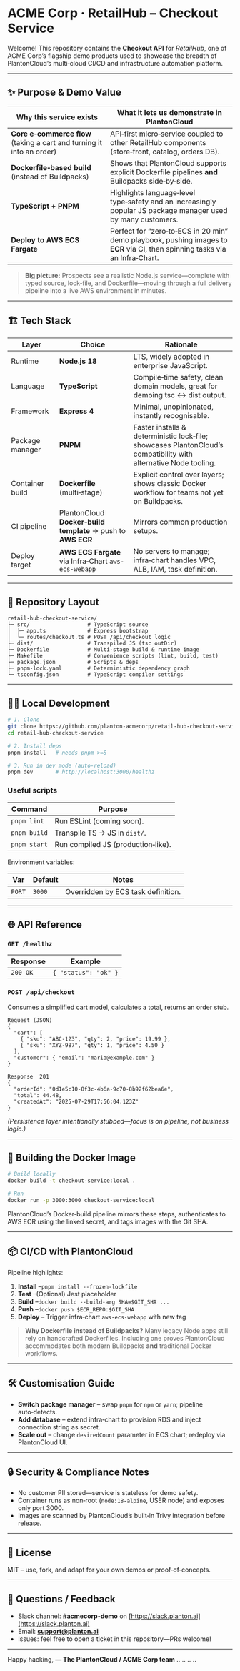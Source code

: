 # ACME Corp · **RetailHub – Checkout Service**

Welcome! This repository contains the **Checkout API** for *RetailHub*, one of ACME Corp’s flagship demo products used
to showcase the breadth of PlantonCloud’s multi‑cloud CI/CD and infrastructure automation platform.

---

## ✨ Purpose & Demo Value

| Why this service exists                                               | What it lets us demonstrate in PlantonCloud                                                                                  |
|-----------------------------------------------------------------------|------------------------------------------------------------------------------------------------------------------------------|
| **Core e‑commerce flow** (taking a cart and turning it into an order) | API‑first micro‑service coupled to other RetailHub components (store‑front, catalog, orders DB).                             |
| **Dockerfile‑based build** (instead of Buildpacks)                    | Shows that PlantonCloud supports explicit Dockerfile pipelines **and** Buildpacks side‑by‑side.                              |
| **TypeScript + PNPM**                                                 | Highlights language‑level type‑safety and an increasingly popular JS package manager used by many customers.                 |
| **Deploy to AWS  ECS  Fargate**                                       | Perfect for “zero‑to‑ECS in 20 min” demo playbook, pushing images to **ECR** via CI, then spinning tasks via an Infra‑Chart. |

> **Big picture:** Prospects see a realistic Node.js service—complete with typed source, lock‑file, and
> Dockerfile—moving through a full delivery pipeline into a live AWS environment in minutes.

---

## 🏗️ Tech  Stack

| Layer           | Choice                                                        | Rationale                                                                                                        |
|-----------------|---------------------------------------------------------------|------------------------------------------------------------------------------------------------------------------|
| Runtime         | **Node.js 18**                                                | LTS, widely adopted in enterprise JavaScript.                                                                    |
| Language        | **TypeScript**                                                | Compile‑time safety, clean domain models, great for demoing tsc ↔ dist output.                                   |
| Framework       | **Express  4**                                                | Minimal, unopinionated, instantly recognisable.                                                                  |
| Package manager | **PNPM**                                                      | Faster installs & deterministic lock‑file; showcases PlantonCloud’s compatibility with alternative Node tooling. |
| Container build | **Dockerfile** (multi‑stage)                                  | Explicit control over layers; shows classic Docker workflow for teams not yet on Buildpacks.                     |
| CI pipeline     | PlantonCloud **Docker‑build template** → push to **AWS  ECR** | Mirrors common production setups.                                                                                |
| Deploy target   | **AWS  ECS  Fargate** via Infra‑Chart `aws-ecs-webapp`        | No servers to manage; infra‑chart handles VPC, ALB, IAM, task definition.                                        |

---

## 🚚 Repository Layout

```
retail-hub-checkout-service/
├─ src/                  # TypeScript source
│  ├─ app.ts             # Express bootstrap
│  └─ routes/checkout.ts # POST /api/checkout logic
├─ dist/                 # Transpiled JS (tsc outDir)
├─ Dockerfile            # Multi-stage build & runtime image
├─ Makefile              # Convenience scripts (lint, build, test)
├─ package.json          # Scripts & deps
├─ pnpm-lock.yaml        # Deterministic dependency graph
└─ tsconfig.json         # TypeScript compiler settings
```

---

## 🧑‍💻 Local Development

```bash
# 1. Clone
git clone https://github.com/planton-acmecorp/retail-hub-checkout-service.git
cd retail-hub-checkout-service

# 2. Install deps
pnpm install   # needs pnpm >=8

# 3. Run in dev mode (auto‑reload)
pnpm dev       # http://localhost:3000/healthz
```

### Useful scripts

| Command      | Purpose                            |
|--------------|------------------------------------|
| `pnpm lint`  | Run ESLint (coming soon).          |
| `pnpm build` | Transpile TS → JS in `dist/`.      |
| `pnpm start` | Run compiled JS (production‑like). |

Environment variables:

| Var    | Default | Notes                              |
|--------|---------|------------------------------------|
| `PORT` | `3000`  | Overridden by ECS task definition. |

---

## 🌐 API Reference

### `GET /healthz`

| Response | Example              |
|----------|----------------------|
| `200 OK` | `{ "status": "ok" }` |

### `POST /api/checkout`

Consumes a simplified cart model, calculates a total, returns an order stub.

```
Request (JSON)
{
  "cart": [
    { "sku": "ABC‑123", "qty": 2, "price": 19.99 },
    { "sku": "XYZ‑987", "qty": 1, "price": 4.50 }
  ],
  "customer": { "email": "maria@example.com" }
}
```

```
Response  201
{
  "orderId": "0d1e5c10‑8f3c‑4b6a‑9c70‑8b92f62bea6e",
  "total": 44.48,
  "createdAt": "2025‑07‑29T17:56:04.123Z"
}
```

*(Persistence layer intentionally stubbed—focus is on pipeline, not business logic.)*

---

## 🐳 Building the Docker Image

```bash
# Build locally
docker build -t checkout-service:local .

# Run
docker run -p 3000:3000 checkout-service:local
```

PlantonCloud’s Docker‑build pipeline mirrors these steps, authenticates to AWS ECR using the linked secret, and tags
images with the Git SHA.

---

## 📦 CI/CD with PlantonCloud

Pipeline highlights:

1. **Install** –`pnpm install --frozen-lockfile`
2. **Test** –(Optional) Jest placeholder
3. **Build** –`docker build --build-arg SHA=$GIT_SHA ...`
4. **Push** –`docker push $ECR_REPO:$GIT_SHA`
5. **Deploy** – Trigger infra‑chart `aws-ecs-webapp` with new tag

> **Why Dockerfile instead of Buildpacks?**
> Many legacy Node apps still rely on handcrafted Dockerfiles. Including one proves PlantonCloud accommodates both
> modern Buildpacks **and** traditional Docker workflows.

---

## 🛠️ Customisation Guide

* **Switch package manager** – swap `pnpm` for `npm` or `yarn`; pipeline auto‑detects.
* **Add database** – extend infra‑chart to provision RDS and inject connection string as secret.
* **Scale out** – change `desiredCount` parameter in ECS chart; redeploy via PlantonCloud UI.

---

## 🔒 Security & Compliance Notes

* No customer PII stored—service is stateless for demo safety.
* Container runs as non‑root (`node:18-alpine`, USER node) and exposes only port 3000.
* Images are scanned by PlantonCloud’s built‑in Trivy integration before release.

---

## 📄 License

MIT – use, fork, and adapt for your own demos or proof‑of‑concepts.

---

## 🙋 Questions / Feedback

* Slack channel: **#acmecorp-demo** on [https://slack.planton.ai](https://slack.planton.ai)
* Email: **[support@planton.ai](mailto:support@planton.ai)**
* Issues: feel free to open a ticket in this repository—PRs welcome!

---

Happy hacking,
**— The PlantonCloud / ACME Corp team**
..
..
..
..
